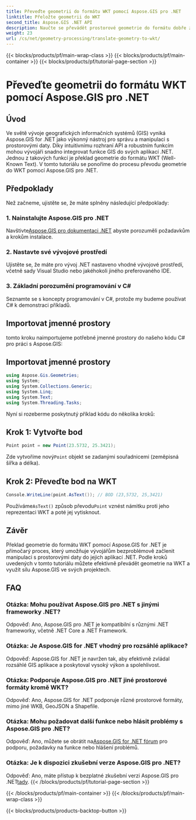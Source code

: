 ```yaml
---
title: Převeďte geometrii do formátu WKT pomocí Aspose.GIS pro .NET
linktitle: Přeložte geometrii do WKT
second_title: Aspose.GIS .NET API
description: Naučte se převádět prostorové geometrie do formátu dobře známého textu (WKT) pomocí Aspose.GIS pro .NET. Zvyšte své dovednosti v oblasti vývoje GIS.
weight: 23
url: /cs/net/geometry-processing/translate-geometry-to-wkt/
---
```


{{< blocks/products/pf/main-wrap-class >}}
{{< blocks/products/pf/main-container >}}
{{< blocks/products/pf/tutorial-page-section >}}

# Převeďte geometrii do formátu WKT pomocí Aspose.GIS pro .NET

## Úvod
Ve světě vývoje geografických informačních systémů (GIS) vyniká Aspose.GIS for .NET jako výkonný nástroj pro správu a manipulaci s prostorovými daty. Díky intuitivnímu rozhraní API a robustním funkcím mohou vývojáři snadno integrovat funkce GIS do svých aplikací .NET. Jednou z takových funkcí je překlad geometrie do formátu WKT (Well-Known Text). V tomto tutoriálu se ponoříme do procesu převodu geometrie do WKT pomocí Aspose.GIS pro .NET.
## Předpoklady
Než začneme, ujistěte se, že máte splněny následující předpoklady:
### 1. Nainstalujte Aspose.GIS pro .NET
 Navštivte[Aspose.GIS pro dokumentaci .NET](https://reference.aspose.com/gis/net/) abyste porozuměli požadavkům a krokům instalace.
### 2. Nastavte své vývojové prostředí
Ujistěte se, že máte pro vývoj .NET nastaveno vhodné vývojové prostředí, včetně sady Visual Studio nebo jakéhokoli jiného preferovaného IDE.
### 3. Základní porozumění programování v C#
Seznamte se s koncepty programování v C#, protože my budeme používat C# k demonstraci příkladů.

## Importovat jmenné prostory
tomto kroku naimportujeme potřebné jmenné prostory do našeho kódu C# pro práci s Aspose.GIS:
## Importovat jmenné prostory
```csharp
using Aspose.Gis.Geometries;
using System;
using System.Collections.Generic;
using System.Linq;
using System.Text;
using System.Threading.Tasks;
```

Nyní si rozeberme poskytnutý příklad kódu do několika kroků:
## Krok 1: Vytvořte bod
```csharp
Point point = new Point(23.5732, 25.3421);
```
 Zde vytvoříme nový`Point` objekt se zadanými souřadnicemi (zeměpisná šířka a délka).
## Krok 2: Převeďte bod na WKT
```csharp
Console.WriteLine(point.AsText()); // BOD (23,5732, 25,3421)
```
 Používáme`AsText()` způsob převodu`Point` vznést námitku proti jeho reprezentaci WKT a poté jej vytisknout.

## Závěr
Překlad geometrie do formátu WKT pomocí Aspose.GIS for .NET je přímočarý proces, který umožňuje vývojářům bezproblémově začlenit manipulaci s prostorovými daty do jejich aplikací .NET. Podle kroků uvedených v tomto tutoriálu můžete efektivně převádět geometrie na WKT a využít sílu Aspose.GIS ve svých projektech.
## FAQ
### Otázka: Mohu používat Aspose.GIS pro .NET s jinými frameworky .NET?
Odpověď: Ano, Aspose.GIS pro .NET je kompatibilní s různými .NET frameworky, včetně .NET Core a .NET Framework.
### Otázka: Je Aspose.GIS for .NET vhodný pro rozsáhlé aplikace?
Odpověď: Aspose.GIS for .NET je navržen tak, aby efektivně zvládal rozsáhlé GIS aplikace a poskytoval vysoký výkon a spolehlivost.
### Otázka: Podporuje Aspose.GIS pro .NET jiné prostorové formáty kromě WKT?
Odpověď: Ano, Aspose.GIS for .NET podporuje různé prostorové formáty, mimo jiné WKB, GeoJSON a Shapefile.
### Otázka: Mohu požadovat další funkce nebo hlásit problémy s Aspose.GIS pro .NET?
 Odpověď: Ano, můžete se obrátit na[Aspose.GIS for .NET fórum](https://forum.aspose.com/c/gis/33) pro podporu, požadavky na funkce nebo hlášení problémů.
### Otázka: Je k dispozici zkušební verze Aspose.GIS pro .NET?
 Odpověď: Ano, máte přístup k bezplatné zkušební verzi Aspose.GIS pro .NET[tady](https://releases.aspose.com/).
{{< /blocks/products/pf/tutorial-page-section >}}

{{< /blocks/products/pf/main-container >}}
{{< /blocks/products/pf/main-wrap-class >}}

{{< blocks/products/products-backtop-button >}}
